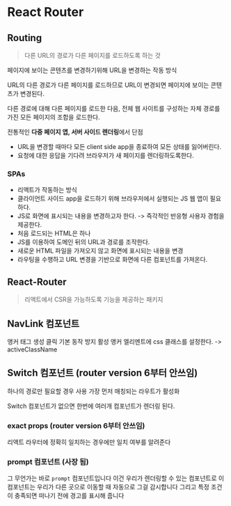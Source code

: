 # React Router

## Routing

> 다른 URL의 경로가 다른 페이지를 로드하도록 하는 것

페이지에 보이는 콘텐츠를 변경하기위해 URL을 변경하는 작동 방식

URL의 다른 경로가 다른 페이지를 로드하므로 URL이 변경되면 페이지에 보이는 콘텐츠가 변경된다.

다른 경로에 대해 다른 페이지를 로드한 다음, 전체 웹 사이트를 구성하는 자체 경로를 가진 모든 페이지의 조합을 로드한다.

전통적인 **다중 페이지 앱, 서버 사이드 렌더링**에서 단점

- URL을 변경할 때마다 모든 client side app을 종료하여 모든 상태를 잃어버린다.
- 요청에 대한 응답을 기다려 브라우저가 새 페이지를 렌더링하도록한다.

### SPAs

- 리액트가 작동하는 방식
- 클라이언트 사이드 app을 로드하기 위해 브라우저에서 실행되는 JS 웹 앱이 필요하다.
- JS로 화면에 표시되는 내용을 변경하고자 한다. -> 즉각적인 반응형 사용자 경험을 제공한다.
- 처음 로드되는 HTML은 하나
- JS를 이용하여 도메인 뒤의 URL과 경로를 조작한다.
- 새로운 HTML 파일을 가져오지 않고 화면에 표시되는 내용을 변경
- 라우팅을 수행하고 URL 변경을 기반으로 화면에 다른 컴포넌트를 가져온다.

## React-Router

> 리액트에서 CSR을 가능하도록 기능을 제공하는 패키지

## NavLink 컴포넌트

앵커 태그 생성
클릭 기본 동작 방지
활성 앵커 엘리멘트에 css 클래스를 설정한다. -> activeClassName

## Switch 컴포넌트 (router version 6부터 안쓰임)

하나의 경로만 필요할 경우 사용
가장 먼저 매칭되는 라우트가 활성화

Switch 컴포넌트가 없으면 한번에 여러개 컴포넌트가 렌더링 된다.

### exact props (router version 6부터 안쓰임)

리액트 라우터에 정확히 일치하는 경우에만 일치 여부를 알려준다

### prompt 컴포넌트 (사장 됨)

그 무언가는 바로 `prompt` 컴포넌트입니다
이건 우리가 렌더링할 수 있는 컴포넌트로 이 컴포넌트는 우리가 다른 곳으로 이동할 때 자동으로 그걸 감시합니다 그리고 특정 조건이 충족되면 떠나기 전에 경고를 표시해 줍니다
